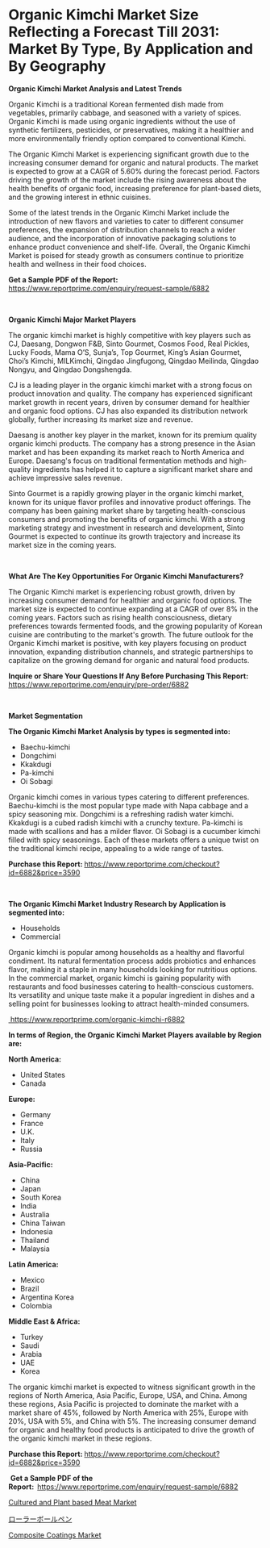 <p><h1>Organic Kimchi Market Size Reflecting a Forecast Till 2031: Market By Type, By Application and By Geography</h1></p><p><strong>Organic Kimchi Market Analysis and Latest Trends</strong></p>
<p><p>Organic Kimchi is a traditional Korean fermented dish made from vegetables, primarily cabbage, and seasoned with a variety of spices. Organic Kimchi is made using organic ingredients without the use of synthetic fertilizers, pesticides, or preservatives, making it a healthier and more environmentally friendly option compared to conventional Kimchi.</p><p>The Organic Kimchi Market is experiencing significant growth due to the increasing consumer demand for organic and natural products. The market is expected to grow at a CAGR of 5.60% during the forecast period. Factors driving the growth of the market include the rising awareness about the health benefits of organic food, increasing preference for plant-based diets, and the growing interest in ethnic cuisines.</p><p>Some of the latest trends in the Organic Kimchi Market include the introduction of new flavors and varieties to cater to different consumer preferences, the expansion of distribution channels to reach a wider audience, and the incorporation of innovative packaging solutions to enhance product convenience and shelf-life. Overall, the Organic Kimchi Market is poised for steady growth as consumers continue to prioritize health and wellness in their food choices.</p></p>
<p><strong>Get a Sample PDF of the Report:&nbsp;</strong> <a href="https://www.reportprime.com/enquiry/request-sample/6882">https://www.reportprime.com/enquiry/request-sample/6882</a></p>
<p>&nbsp;</p>
<p><strong>Organic Kimchi Major Market Players</strong></p>
<p><p>The organic kimchi market is highly competitive with key players such as CJ, Daesang, Dongwon F&B, Sinto Gourmet, Cosmos Food, Real Pickles, Lucky Foods, Mama O’S, Sunja’s, Top Gourmet, King’s Asian Gourmet, Choi’s Kimchi, MILKimchi, Qingdao Jingfugong, Qingdao Meilinda, Qingdao Nongyu, and Qingdao Dongshengda. </p><p>CJ is a leading player in the organic kimchi market with a strong focus on product innovation and quality. The company has experienced significant market growth in recent years, driven by consumer demand for healthier and organic food options. CJ has also expanded its distribution network globally, further increasing its market size and revenue.</p><p>Daesang is another key player in the market, known for its premium quality organic kimchi products. The company has a strong presence in the Asian market and has been expanding its market reach to North America and Europe. Daesang's focus on traditional fermentation methods and high-quality ingredients has helped it to capture a significant market share and achieve impressive sales revenue.</p><p>Sinto Gourmet is a rapidly growing player in the organic kimchi market, known for its unique flavor profiles and innovative product offerings. The company has been gaining market share by targeting health-conscious consumers and promoting the benefits of organic kimchi. With a strong marketing strategy and investment in research and development, Sinto Gourmet is expected to continue its growth trajectory and increase its market size in the coming years.</p></p>
<p>&nbsp;</p>
<p><strong>What Are The Key Opportunities For Organic Kimchi Manufacturers?</strong></p>
<p><p>The Organic Kimchi market is experiencing robust growth, driven by increasing consumer demand for healthier and organic food options. The market size is expected to continue expanding at a CAGR of over 8% in the coming years. Factors such as rising health consciousness, dietary preferences towards fermented foods, and the growing popularity of Korean cuisine are contributing to the market's growth. The future outlook for the Organic Kimchi market is positive, with key players focusing on product innovation, expanding distribution channels, and strategic partnerships to capitalize on the growing demand for organic and natural food products.</p></p>
<p><strong>Inquire or Share Your Questions If Any Before Purchasing This Report:</strong> <a href="https://www.reportprime.com/enquiry/pre-order/6882">https://www.reportprime.com/enquiry/pre-order/6882</a></p>
<p>&nbsp;</p>
<p><strong>Market Segmentation</strong></p>
<p><strong>The Organic Kimchi Market Analysis by types is segmented into:</strong></p>
<p><ul><li>Baechu-kimchi</li><li>Dongchimi</li><li>Kkakdugi</li><li>Pa-kimchi</li><li>Oi Sobagi</li></ul></p>
<p><p>Organic kimchi comes in various types catering to different preferences. Baechu-kimchi is the most popular type made with Napa cabbage and a spicy seasoning mix. Dongchimi is a refreshing radish water kimchi. Kkakdugi is a cubed radish kimchi with a crunchy texture. Pa-kimchi is made with scallions and has a milder flavor. Oi Sobagi is a cucumber kimchi filled with spicy seasonings. Each of these markets offers a unique twist on the traditional kimchi recipe, appealing to a wide range of tastes.</p></p>
<p><strong>Purchase this Report:&nbsp;</strong><a href="https://www.reportprime.com/checkout?id=6882&price=3590">https://www.reportprime.com/checkout?id=6882&price=3590</a></p>
<p>&nbsp;</p>
<p><strong>The Organic Kimchi Market Industry Research by Application is segmented into:</strong></p>
<p><ul><li>Households</li><li>Commercial</li></ul></p>
<p><p>Organic kimchi is popular among households as a healthy and flavorful condiment. Its natural fermentation process adds probiotics and enhances flavor, making it a staple in many households looking for nutritious options. In the commercial market, organic kimchi is gaining popularity with restaurants and food businesses catering to health-conscious customers. Its versatility and unique taste make it a popular ingredient in dishes and a selling point for businesses looking to attract health-minded consumers.</p></p>
<p><a href="https://www.reportprime.com/organic-kimchi-r6882">&nbsp;https://www.reportprime.com/organic-kimchi-r6882</a></p>
<p><strong>In terms of Region, the Organic Kimchi Market Players available by Region are:</strong></p>
<p>
    <p> <strong> North America: </strong>
        <ul>
            <li>United States</li>
            <li>Canada</li>
        </ul>
        </p> 
    <p> <strong> Europe: </strong>
        <ul>
            <li>Germany</li>
            <li>France</li>
            <li>U.K.</li>
            <li>Italy</li>
            <li>Russia</li>
        </ul>
        </p> 
    <p> <strong> Asia-Pacific: </strong>
        <ul>
            <li>China</li>
            <li>Japan</li>
            <li>South Korea</li>
            <li>India</li>
            <li>Australia</li>
            <li>China Taiwan</li>
            <li>Indonesia</li>
            <li>Thailand</li>
            <li>Malaysia</li>
        </ul>
        </p> 
    <p> <strong> Latin America: </strong>
        <ul>
            <li>Mexico</li>
            <li>Brazil</li>
            <li>Argentina Korea</li>
            <li>Colombia</li>
        </ul>
        </p> 
    <p> <strong> Middle East & Africa: </strong>
        <ul>
            <li>Turkey</li>
            <li>Saudi</li>
            <li>Arabia</li>
            <li>UAE</li>
            <li>Korea</li>
        </ul>
    </p>
    </p>
<p><p>The organic kimchi market is expected to witness significant growth in the regions of North America, Asia Pacific, Europe, USA, and China. Among these regions, Asia Pacific is projected to dominate the market with a market share of 45%, followed by North America with 25%, Europe with 20%, USA with 5%, and China with 5%. The increasing consumer demand for organic and healthy food products is anticipated to drive the growth of the organic kimchi market in these regions.</p></p>
<p><strong>Purchase this Report: </strong><a href="https://www.reportprime.com/checkout?id=6882&price=3590">https://www.reportprime.com/checkout?id=6882&price=3590</a></p>
<p>&nbsp;<strong>Get a Sample PDF of the Report:&nbsp;&nbsp;</strong><a href="https://www.reportprime.com/enquiry/request-sample/6882">https://www.reportprime.com/enquiry/request-sample/6882</a></p>
<p><strong></strong></p>
<p><p><a href="https://github.com/RichRobinson5/Market-Research-Report-List-4/blob/main/cultured-and-plant-based-meat-market.md">Cultured and Plant based Meat Market</a></p><p><a href="https://medium.com/@thomasbaker655/%E3%83%AD%E3%83%BC%E3%83%A9%E3%83%BC%E3%83%9C%E3%83%BC%E3%83%AB%E3%83%9A%E3%83%B3%E5%B8%82%E5%A0%B4-2031%E5%B9%B4%E3%81%BE%E3%81%A7%E3%81%AE%E3%83%88%E3%83%AC%E3%83%B3%E3%83%89-%E4%BA%88%E6%B8%AC-%E7%AB%B6%E4%BA%89%E5%88%86%E6%9E%90-1845e5112db7">ローラーボールペン</a></p><p><a href="https://cautious-neon-760.notion.site/Composite-Coatings-Market-Size-Share-Trends-Analysis-Report-By-Material-By-Type-By-End-user-By-6bebe67f196e4e1d966da47035f05a54">Composite Coatings Market</a></p></p>